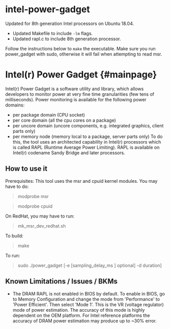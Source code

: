 # intel-power-gadget

Updated for 8th generation Intel processors on Ubuntu 18.04.
* Updated Makefile to include `-lm` flags.
* Updated rapl.c to include 8th generation processor.

Follow the instructions below to `make` the executable.
Make sure you run power_gadget with sudo, otherwise it will fail when attempting to read msr.

Intel(r) Power Gadget    {#mainpage}
=======================

Intel(r) Power Gadget is a software utility and library, which allows developers 
to monitor power at very fine time granularities (few tens of milliseconds). 
Power monitoring is available for the following power domains: 
- per package domain (CPU socket)
- per core domain (all the cpu cores on a package)
- per uncore domain (uncore components, e.g. integrated graphics, client parts
  only) 
- per memory node (memory local to a package, server parts only) 
To do this, the tool uses an architected capability in
Intel(r) processors which is called RAPL (Runtime Average Power Limiting).
RAPL is available on Intel(r) codename Sandy Bridge and later processors. 


How to use it
-----------------------------------

Prerequisites: 
This tool uses the msr and cpuid kernel modules. You may have to do: 
> modprobe msr 

> modprobe cpuid 

On RedHat, you may have to run: 
> mk_msr_dev_redhat.sh

To build: 
> make

To run: 
> sudo ./power_gadget [-e [sampling_delay_ms ] optional] -d duration]


Known Limitations / Issues / BKMs
-----------------------------------

- The DRAM RAPL is not enabled in BIOS by default.
To enable in BIOS, go to Memory Configuration and change the mode from
'Performance' to 'Power Efficient'. Then select 'Mode 1'. This is the 
VR (voltage regulator) mode of power estimation. The accuracy of this mode
is highly dependent on the OEM platform. For Intel reference platforms the 
accuracy of DRAM power estimation may produce up to ~30% error. 


